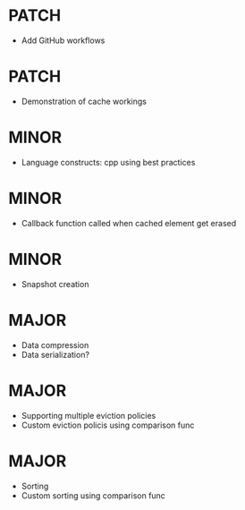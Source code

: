 # PATCH
- Add GitHub workflows

# PATCH
- Demonstration of cache workings

# MINOR
- Language constructs: cpp using best practices

# MINOR
- Callback function called when cached element get erased

# MINOR 
- Snapshot creation

# MAJOR 
- Data compression
- Data serialization?

# MAJOR
- Supporting multiple eviction policies
- Custom eviction policis using comparison func

# MAJOR
- Sorting
- Custom sorting using comparison func


